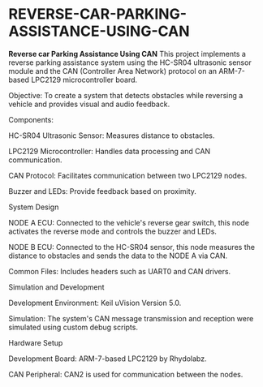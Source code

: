 # REVERSE-CAR-PARKING-ASSISTANCE-USING-CAN
**Reverse car Parking Assistance Using CAN**
This project implements a reverse parking assistance system using the HC-SR04 ultrasonic sensor module and the CAN (Controller Area Network) protocol on an ARM-7-based LPC2129 microcontroller board.



Objective: To create a system that detects obstacles while reversing a vehicle and provides visual and audio feedback.



Components:

HC-SR04 Ultrasonic Sensor: Measures distance to obstacles.

LPC2129 Microcontroller: Handles data processing and CAN communication.

CAN Protocol: Facilitates communication between two LPC2129 nodes.

Buzzer and LEDs: Provide feedback based on proximity.



System Design

NODE A ECU: Connected to the vehicle's reverse gear switch, this node activates the reverse mode and controls the buzzer and LEDs.

NODE B ECU: Connected to the HC-SR04 sensor, this node measures the distance to obstacles and sends the data to the NODE A via CAN.

Common Files: Includes headers such as UART0 and CAN drivers.



Simulation and Development

Development Environment: Keil uVision Version 5.0.

Simulation: The system's CAN message transmission and reception were simulated using custom debug scripts.



Hardware Setup

Development Board: ARM-7-based LPC2129 by Rhydolabz.

CAN Peripheral: CAN2 is used for communication between the nodes.
